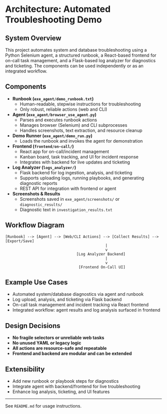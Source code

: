 # Architecture: Automated Troubleshooting Demo

## System Overview
This project automates system and database troubleshooting using a Python Selenium agent, a structured runbook, a React-based frontend for on-call task management, and a Flask-based log analyzer for diagnostics and ticketing. The components can be used independently or as an integrated workflow.

## Components
- **Runbook (`exe_agent/demo_runbook.txt`)**
  - Human-readable, stepwise instructions for troubleshooting
  - Only robust, reliable actions (web and CLI)
- **Agent (`exe_agent/browser_use_agent.py`)**
  - Parses and executes runbook actions
  - Manages browser (Selenium) and CLI subprocesses
  - Handles screenshots, text extraction, and resource cleanup
- **Demo Runner (`exe_agent/demo_run.py`)**
  - Loads the runbook and invokes the agent for demonstration
- **Frontend (`frontend/on-call/`)**
  - React app for on-call/incident management
  - Kanban board, task tracking, and UI for incident response
  - Integrates with backend for live updates and ticketing
- **Log Analyzer (`logs_analyzer/`)**
  - Flask backend for log ingestion, analysis, and ticketing
  - Supports uploading logs, running playbooks, and generating diagnostic reports
  - REST API for integration with frontend or agent
- **Screenshots & Results**
  - Screenshots saved in `exe_agent/screenshots/` or `diagnostic_results/`
  - Diagnostic text in `investigation_results.txt`

## Workflow Diagram
```
[Runbook] --> [Agent] --> [Web/CLI Actions] --> [Collect Results] --> [Export/Save]
                                             |
                                             v
                                [Log Analyzer Backend]
                                             |
                                             v
                                 [Frontend On-Call UI]
```

## Example Use Cases
- Automated system/database diagnostics via agent and runbook
- Log upload, analysis, and ticketing via Flask backend
- On-call task management and incident tracking via React frontend
- Integrated workflow: agent results and log analysis surfaced in frontend

## Design Decisions
- **No fragile selectors or unreliable web tasks**
- **No unused YAML or legacy logic**
- **All actions are resource-safe and repeatable**
- **Frontend and backend are modular and can be extended**

## Extensibility
- Add new runbook or playbook steps for diagnostics
- Integrate agent with backend/frontend for live troubleshooting
- Enhance log analysis, ticketing, and UI features

---
See `README.md` for usage instructions.
